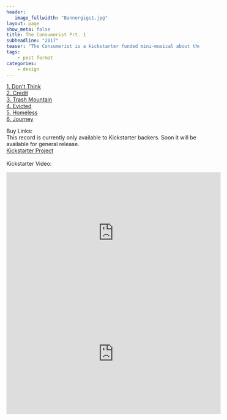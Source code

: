 ```yaml
---
header:
   image_fullwidth: "Bannergigs1.jpg"
layout: page
show_meta: false
title: The Consumerist Prt. 1
subheadline: "2017"
teaser: "The Consumerist is a kickstarter funded mini-musical about the trappings of modern life, and trying to escape them. Soon to be available on all platforms..."
tags:
    - post format
categories:
    - design 
---
```

<!--more-->
 <a href="https://longhairedmusic.bandcamp.com/album/the-wish">1. Don't Think</a><br>
 <a href="https://longhairedmusic.bandcamp.com/album/the-wish">2. Credit</a><br>
 <a href="https://longhairedmusic.bandcamp.com/album/the-wish">3. Trash Mountain</a><br>
 <a href="https://youtu.be/Tmn6Moxiw5M">4. Evicted</a><br>
 <a href="https://longhairedmusic.bandcamp.com/album/the-wish">5. Homeless</a><br>
  <a href="https://longhairedmusic.bandcamp.com/album/the-wish">6. Journey</a><br>

Buy Links:<br>
This record is currently  only available to Kickstarter backers. Soon it will  be available for general release.<br>
  <a href="https://www.kickstarter.com/projects/samharrison/the-consumerist-a-mini-musical-album">Kickstarter Project</a><br>
<br>
 Kickstarter Video:<br>
  <iframe width="560" height="315" src="https://youtu.be/nUOizyHPPg4" frameborder="0" allowfullscreen></iframe>
  <iframe width="560" height="315" src="https://www.youtube.com/embed/nUOizyHPPg4" frameborder="0" allowfullscreen></iframe>

